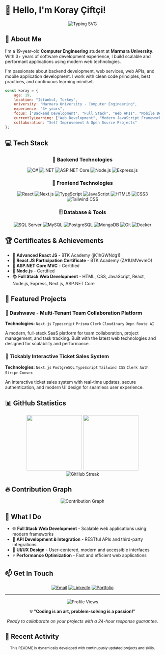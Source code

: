 # 👋 Hello, I'm Koray Çiftçi!

<div align="center">
  <img src="https://readme-typing-svg.herokuapp.com?font=Fira+Code&size=30&pause=1000&color=00D9FF&center=true&vCenter=true&width=600&lines=Full+Stack+Developer;Backend+Development+Enthusiast;Modern+Web+Technologies" alt="Typing SVG" />
</div>

## 🚀 About Me

I'm a 19-year-old **Computer Engineering** student at **Marmara University**. With 3+ years of software development experience, I build scalable and performant applications using modern web technologies.

I'm passionate about backend development, web services, web APIs, and mobile application development. I work with clean code principles, best practices, and continuous learning mindset.

```javascript
const koray = {
    age: 19,
    location: "Istanbul, Turkey",
    university: "Marmara University - Computer Engineering",
    experience: "3+ years",
    focus: ["Backend Development", "Full Stack", "Web APIs", "Mobile Development"],
    currentlyLearning: ["Web Development", "Modern JavaScript Frameworks", "Cloud Technologies"],
    collaboration: "Self Improvement & Open Source Projects"
};
```

## 💻 Tech Stack

<div align="center">

### 🎯 Backend Technologies
![C#](https://img.shields.io/badge/C%23-239120?style=for-the-badge&logo=c-sharp&logoColor=white)
![.NET](https://img.shields.io/badge/.NET-5C2D91?style=for-the-badge&logo=.net&logoColor=white)
![ASP.NET Core](https://img.shields.io/badge/ASP.NET%20Core-5C2D91?style=for-the-badge&logo=.net&logoColor=white)
![Node.js](https://img.shields.io/badge/Node.js-43853D?style=for-the-badge&logo=node.js&logoColor=white)
![Express.js](https://img.shields.io/badge/Express.js-404D59?style=for-the-badge)

### 🎨 Frontend Technologies
![React](https://img.shields.io/badge/React-20232A?style=for-the-badge&logo=react&logoColor=61DAFB)
![Next.js](https://img.shields.io/badge/Next.js-000000?style=for-the-badge&logo=next.js&logoColor=white)
![TypeScript](https://img.shields.io/badge/TypeScript-007ACC?style=for-the-badge&logo=typescript&logoColor=white)
![JavaScript](https://img.shields.io/badge/JavaScript-F7DF1E?style=for-the-badge&logo=javascript&logoColor=black)
![HTML5](https://img.shields.io/badge/HTML5-E34F26?style=for-the-badge&logo=html5&logoColor=white)
![CSS3](https://img.shields.io/badge/CSS3-1572B6?style=for-the-badge&logo=css3&logoColor=white)
![Tailwind CSS](https://img.shields.io/badge/Tailwind_CSS-38B2AC?style=for-the-badge&logo=tailwind-css&logoColor=white)

### 🗄️ Database & Tools
![SQL Server](https://img.shields.io/badge/Microsoft%20SQL%20Server-CC2927?style=for-the-badge&logo=microsoft%20sql%20server&logoColor=white)
![MySQL](https://img.shields.io/badge/MySQL-00000F?style=for-the-badge&logo=mysql&logoColor=white)
![PostgreSQL](https://img.shields.io/badge/PostgreSQL-316192?style=for-the-badge&logo=postgresql&logoColor=white)
![MongoDB](https://img.shields.io/badge/MongoDB-4EA94B?style=for-the-badge&logo=mongodb&logoColor=white)
![Git](https://img.shields.io/badge/Git-F05032?style=for-the-badge&logo=git&logoColor=white)
![Docker](https://img.shields.io/badge/Docker-2496ED?style=for-the-badge&logo=docker&logoColor=white)

</div>

## 🏆 Certificates & Achievements

- 🥇 **Advanced React JS** - BTK Academy (jK1hGWNdg1)
- 🥇 **React JS Participation Certificate** - BTK Academy (ZA1UMVevmO)
- 🎯 **ASP.NET Core MVC** - Certified
- 🎯 **Node.js** - Certified
- 📚 **Full Stack Web Development** - HTML, CSS, JavaScript, React, Node.js, Express, Next.js, ASP.NET Core

## 🚀 Featured Projects

### 🌊 Dashwave - Multi-Tenant Team Collaboration Platform
**Technologies:** `Next.js` `Typescript` `Prisma` `Clerk` `Cloudinary` `Oepn Route AI`

A modern, full-stack SaaS platform for team collaboration, project management, and task tracking. Built with the latest web technologies and designed for scalability and performance.

### 🎫 Tickably Interactive Ticket Sales System
**Technologies:** `Next.js` `PostgreSQL` `TypeScript` `Tailwind CSS` `Clerk Auth` `Stripe` `Convex`

An interactive ticket sales system with real-time updates, secure authentication, and modern UI design for seamless user experience.

## 📊 GitHub Statistics

<div align="center">
  <img height="180em" src="https://github-readme-stats.vercel.app/api?username=korayciftciii&show_icons=true&theme=tokyonight&include_all_commits=true&count_private=true"/>
  <img height="180em" src="https://github-readme-stats.vercel.app/api/top-langs/?username=korayciftciii&layout=compact&langs_count=7&theme=tokyonight"/>
</div>

<div align="center">
  <img src="https://github-readme-streak-stats.herokuapp.com/?user=korayciftciii&theme=tokyonight" alt="GitHub Streak" />
</div>

## 🔥 Contribution Graph

<div align="center">
  <img src="https://github-readme-activity-graph.vercel.app/graph?username=korayciftciii&theme=tokyo-night&hide_border=true" alt="Contribution Graph" />
</div>

## 💼 What I Do

- 🌐 **Full Stack Web Development** - Scalable web applications using modern frameworks
- 🔌 **API Development & Integration** - RESTful APIs and third-party integrations
- 🎨 **UI/UX Design** - User-centered, modern and accessible interfaces
- ⚡ **Performance Optimization** - Fast and efficient web applications

## 📫 Get In Touch

<div align="center">

[![Email](https://img.shields.io/badge/Email-ciftci.koray@outlook.com-D14836?style=for-the-badge&logo=gmail&logoColor=white)](mailto:ciftci.koray@outlook.com)
[![LinkedIn](https://img.shields.io/badge/LinkedIn-Koray%20Çiftçi-0077B5?style=for-the-badge&logo=linkedin&logoColor=white)](https://www.linkedin.com/in/ciftci-koray)
[![Portfolio](https://img.shields.io/badge/Portfolio-korayciftci.com-000000?style=for-the-badge&logo=vercel&logoColor=white)](https://korayciftci.com)

</div>

---

<div align="center">
  <img src="https://komarev.com/ghpvc/?username=korayciftciii&color=blueviolet&style=for-the-badge" alt="Profile Views" />
  
  **💡 "Coding is an art, problem-solving is a passion!"**
  
  *Ready to collaborate on your projects with a 24-hour response guarantee.*
</div>

## 🌟 Recent Activity

<!--START_SECTION:activity-->
<!--END_SECTION:activity-->

<div align="center">
  <sub>This README is dynamically developed with continuously updated projects and skills.</sub>
</div>
